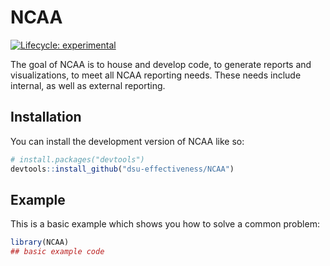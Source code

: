
<!-- README.md is generated from README.Rmd. Please edit that file -->

# NCAA

<!-- badges: start -->

[![Lifecycle:
experimental](https://img.shields.io/badge/lifecycle-experimental-orange.svg)](https://lifecycle.r-lib.org/articles/stages.html#experimental)
<!-- badges: end -->

The goal of NCAA is to house and develop code, to generate reports and
visualizations, to meet all NCAA reporting needs. These needs include
internal, as well as external reporting.

## Installation

You can install the development version of NCAA like so:

``` r
# install.packages("devtools")
devtools::install_github("dsu-effectiveness/NCAA")
```

## Example

This is a basic example which shows you how to solve a common problem:

``` r
library(NCAA)
## basic example code
```
